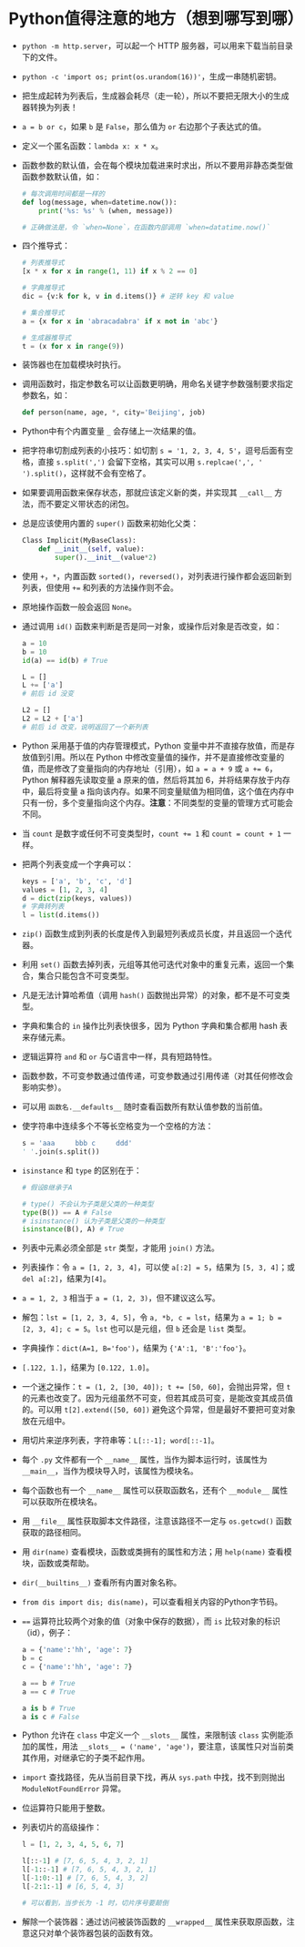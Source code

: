 # Python值得注意的地方（想到哪写到哪）

- `python -m http.server`，可以起一个 HTTP 服务器，可以用来下载当前目录下的文件。
- `python -c 'import os; print(os.urandom(16))'`，生成一串随机密钥。
- 把生成起转为列表后，生成器会耗尽（走一轮），所以不要把无限大小的生成器转换为列表！
- `a = b or c`，如果 `b` 是 `False`，那么值为 `or` 右边那个子表达式的值。
- 定义一个匿名函数：`lambda x: x * x`。
- 函数参数的默认值，会在每个模块加载进来时求出，所以不要用非静态类型做函数参数默认值，如：

  ```python
  # 每次调用时间都是一样的
  def log(message, when=datetime.now()):
      print('%s: %s' % (when, message))

  # 正确做法是，令 `when=None`，在函数内部调用 `when=datatime.now()`
  ```

- 四个推导式：

  ```python
  # 列表推导式
  [x * x for x in range(1, 11) if x % 2 == 0]

  # 字典推导式
  dic = {v:k for k, v in d.items()} # 逆转 key 和 value

  # 集合推导式
  a = {x for x in 'abracadabra' if x not in 'abc'}

  # 生成器推导式
  t = (x for x in range(9))
  ```

- 装饰器也在加载模块时执行。
- 调用函数时，指定参数名可以让函数更明确，用命名关键字参数强制要求指定参数名，如：

  ```python
  def person(name, age, *, city='Beijing', job)
  ```

- Python中有个内置变量 `_` 会存储上一次结果的值。
- 把字符串切割成列表的小技巧：如切割 `s = '1, 2, 3, 4, 5'`，逗号后面有空格，直接 `s.split(',')` 会留下空格，其实可以用 `s.replcae(',', ' ').split()`，这样就不会有空格了。
- 如果要调用函数来保存状态，那就应该定义新的类，并实现其 `__call__` 方法，而不要定义带状态的闭包。
- 总是应该使用内置的 `super()` 函数来初始化父类：

  ```python
  Class Implicit(MyBaseClass):
      def __init__(self, value):
          super().__init__(value*2)
  ```

- 使用 `+`，`*`，内置函数 `sorted()`，`reversed()`，对列表进行操作都会返回新到列表，但使用 `+=` 和列表的方法操作则不会。
- 原地操作函数一般会返回 `None`。
- 通过调用 `id()` 函数来判断是否是同一对象，或操作后对象是否改变，如：

  ```python
  a = 10
  b = 10
  id(a) == id(b) # True

  L = []
  L += ['a']
  # 前后 id 没变

  L2 = []
  L2 = L2 + ['a']
  # 前后 id 改变，说明返回了一个新列表
  ```

- Python 采用基于值的内存管理模式，Python 变量中并不直接存放值，而是存放值到引用。所以在 Python 中修改变量值的操作，并不是直接修改变量的值，而是修改了变量指向的内存地址（引用），如 `a = a + 9` 或 `a += 6`，Python 解释器先读取变量 a 原来的值，然后将其加 6，并将结果存放于内存中，最后将变量 a 指向该内存。如果不同变量赋值为相同值，这个值在内存中只有一份，多个变量指向这个内存。**注意**：不同类型的变量的管理方式可能会不同。
- 当 `count` 是数字或任何不可变类型时，`count += 1` 和 `count = count + 1` 一样。
- 把两个列表变成一个字典可以：

  ```python
  keys = ['a', 'b', 'c', 'd']
  values = [1, 2, 3, 4]
  d = dict(zip(keys, values))
  # 字典转列表
  l = list(d.items())
  ```

- `zip()` 函数生成到列表的长度是传入到最短列表成员长度，并且返回一个迭代器。
- 利用 `set()` 函数去掉列表，元组等其他可迭代对象中的重复元素，返回一个集合，集合只能包含不可变类型。
- 凡是无法计算哈希值（调用 `hash()` 函数抛出异常）的对象，都不是不可变类型。
- 字典和集合的 `in` 操作比列表快很多，因为 Python 字典和集合都用 hash 表来存储元素。
- 逻辑运算符 `and` 和 `or` 与C语言中一样，具有短路特性。
- 函数参数，不可变参数通过值传递，可变参数通过引用传递（对其任何修改会影响实参）。
- 可以用 `函数名.__defaults__` 随时查看函数所有默认值参数的当前值。
- 使字符串中连续多个不等长空格变为一个空格的方法：

  ```python
  s = 'aaa     bbb c     ddd'
  ' '.join(s.split())
  ```

- `isinstance` 和 `type` 的区别在于：

  ```python
  # 假设B继承于A

  # type() 不会认为子类是父类的一种类型
  type(B()) == A # False
  # isinstance() 认为子类是父类的一种类型
  isinstance(B(), A) # True
  ```

- 列表中元素必须全部是 `str` 类型，才能用 `join()` 方法。
- 列表操作：令 `a = [1, 2, 3, 4]`，可以使 `a[:2] = 5`，结果为 `[5, 3, 4]`；或 `del a[:2]`，结果为`[4]`。
- `a = 1, 2, 3` 相当于 `a = (1, 2, 3)`，但不建议这么写。
- 解包：`lst = [1, 2, 3, 4, 5]`，令 `a, *b, c = lst`，结果为 `a = 1; b = [2, 3, 4]; c = 5`。`lst` 也可以是元组，但 `b` 还会是 `list` 类型。
- 字典操作：`dict(A=1, B='foo')`，结果为 `{'A':1, 'B':'foo'}`。
- `[.122, 1.]`，结果为 `[0.122, 1.0]`。
- 一个迷之操作：`t = (1, 2, [30, 40]); t += [50, 60]`，会抛出异常，但 `t` 的元素也改变了。因为元组虽然不可变，但若其成员可变，是能改变其成员值的。可以用 `t[2].extend([50, 60])` 避免这个异常，但是最好不要把可变对象放在元组中。
- 用切片来逆序列表，字符串等：`L[::-1]; word[::-1]`。
- 每个 `.py` 文件都有一个 `__name__` 属性，当作为脚本运行时，该属性为 `__main__`，当作为模块导入时，该属性为模块名。
- 每个函数也有一个 `__name__` 属性可以获取函数名，还有个 `__module__` 属性可以获取所在模块名。
- 用 `__file__` 属性获取脚本文件路径，注意该路径不一定与 `os.getcwd()` 函数获取的路径相同。
- 用 `dir(name)` 查看模块，函数或类拥有的属性和方法；用 `help(name)` 查看模块，函数或类帮助。
- `dir(__builtins__)` 查看所有内置对象名称。
- `from dis import dis; dis(name)`，可以查看相关内容的Python字节码。
- `==` 运算符比较两个对象的值（对象中保存的数据），而 `is` 比较对象的标识（id），例子：

  ```python
  a = {'name':'hh', 'age': 7}
  b = c
  c = {'name':'hh', 'age': 7}

  a == b # True
  a == c # True

  a is b # True
  a is c # False
  ```

- Python 允许在 `class` 中定义一个 `__slots__` 属性，来限制该 `class` 实例能添加的属性，用法 `__slots__ = ('name', 'age')`，要注意，该属性只对当前类其作用，对继承它的子类不起作用。
- `import` 查找路径，先从当前目录下找，再从 `sys.path` 中找，找不到则抛出 `ModuleNotFoundError` 异常。
- 位运算符只能用于整数。
- 列表切片的高级操作：

  ```python
  l = [1, 2, 3, 4, 5, 6, 7]

  l[::-1] # [7, 6, 5, 4, 3, 2, 1]
  l[-1::-1] # [7, 6, 5, 4, 3, 2, 1]
  l[-1:0:-1] # [7, 6, 5, 4, 3, 2]
  l[-2:1:-1] # [6, 5, 4, 3]

  # 可以看到，当步长为 -1 时，切片序号要颠倒
  ```

- 解除一个装饰器：通过访问被装饰函数的 `__wrapped__` 属性来获取原函数，注意这只对单个装饰器包装的函数有效。